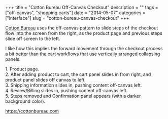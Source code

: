 +++
title = "Cotton Bureau Off-Canvas Checkout"
description = ""
tags = ["off-canvas", "shopping carts"]
date = "2014-05-07"
categories = ["interface"]
slug = "cotton-bureau-canvas-checkout"
+++


<p><a href="https://cottonbureau.com/">Cotton Bureau</a> uses the off-canvas pattern to slide steps of the checkout flow into the screen from the right, as the product page and previous steps slide off screen to the left.</p>

<p>I like how this implies the forward movement through the checkout process a bit better than the cart workflows that use vertically arranged collapsing panels.</p>

<div id="screens-full" class="clear"><div class="caption">1. Product page.</div><div class="fullimg clear"><a href="/media/interface/cottonbureau-checkout-1.png" class="group" rel="group" title="1. Product page."><img src="/media/interface/cottonbureau-checkout-1.png" alt="" class="img-responsive"></a></div></div><div id="screens-full" class="clear"><div class="caption">2. After adding product to cart, the cart panel slides in from right, and product panel slides off canvas to left.</div><div class="fullimg clear"><a href="/media/interface/cottonbureau-checkout-2.png" class="group" rel="group" title="2. After adding product to cart, the cart panel slides in from right, and product panel slides off c..."><img src="/media/interface/cottonbureau-checkout-2.png" alt="" class="img-responsive"></a></div></div><div id="screens-full" class="clear"><div class="caption">3. Shipping information slides in, pushing content off-canvas left.</div><div class="fullimg clear"><a href="/media/interface/cottonbureau-checkout-3.png" class="group" rel="group" title="3. Shipping information slides in, pushing content off-canvas left."><img src="/media/interface/cottonbureau-checkout-3.png" alt="" class="img-responsive"></a></div></div><div id="screens-full" class="clear"><div class="caption">4. Review/Billing slides in, pushing content off-canvas left.</div><div class="fullimg clear"><a href="/media/interface/cottonbureau-checkout-4.png" class="group" rel="group" title="4. Review/Billing slides in, pushing content off-canvas left."><img src="/media/interface/cottonbureau-checkout-4.png" alt="" class="img-responsive"></a></div></div><div id="screens-full" class="clear"><div class="caption">5. Steps removed and Confirmation panel appears (with a darker background color).</div><div class="fullimg clear"><a href="/media/interface/cottonbureau-checkout-5.png" class="group" rel="group" title="5. Steps removed and Confirmation panel appears (with a darker background color)."><img src="/media/interface/cottonbureau-checkout-5.png" alt="" class="img-responsive"></a></div></div>        
<p><a href="https://cottonbureau.com/">https://cottonbureau.com</a></p>


